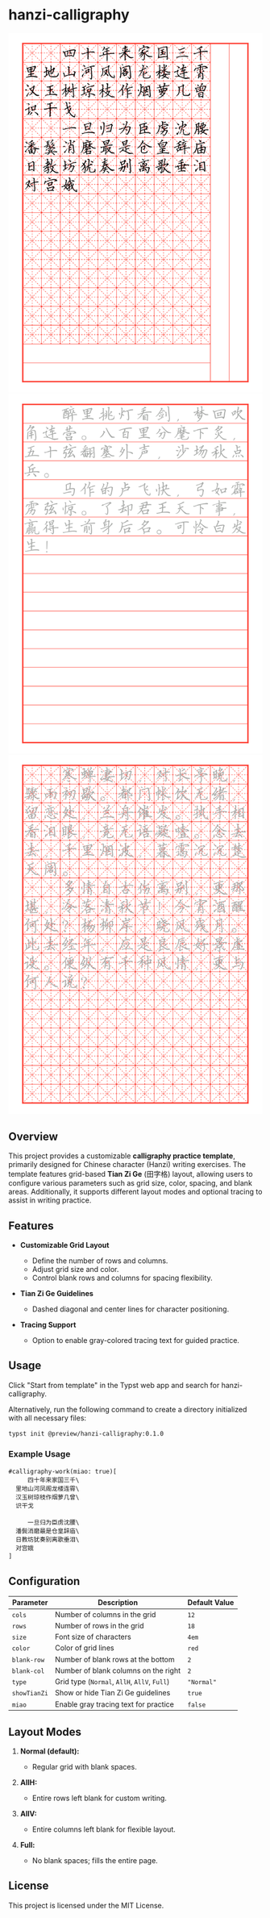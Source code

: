 # hanzi-calligraphy

![Example use of the template1](./thumbnail.png)
![Example use of the template2](./imgs/template-2.png)
![Example use of the template3](./imgs/template-3.png)

## Overview

This project provides a customizable **calligraphy practice template**, primarily designed for Chinese character (Hanzi) writing exercises. The template features grid-based **Tian Zi Ge** (田字格) layout, allowing users to configure various parameters such as grid size, color, spacing, and blank areas. Additionally, it supports different layout modes and optional tracing to assist in writing practice.

## Features

- **Customizable Grid Layout**

  - Define the number of rows and columns.
  - Adjust grid size and color.
  - Control blank rows and columns for spacing flexibility.
- **Tian Zi Ge Guidelines**

  - Dashed diagonal and center lines for character positioning.
- **Tracing Support**

  - Option to enable gray-colored tracing text for guided practice.

## Usage

Click "Start from template" in the Typst web app and search for hanzi-calligraphy.

Alternatively, run the following command to create a directory initialized with all necessary files:

```
typst init @preview/hanzi-calligraphy:0.1.0
```

### Example Usage

```typst
#calligraphy-work(miao: true)[
  　　四十年来家国三千\
  里地山河凤阁龙楼连霄\
  汉玉树琼枝作烟萝几曾\
  识干戈

  　　一旦归为臣虏沈腰\
  潘鬓消磨最是仓皇辞庙\
  日教坊犹奏别离歌垂泪\
  对宫娥
]
```

## Configuration

| Parameter      | Description                                          | Default Value |
| -------------- | ---------------------------------------------------- | ------------- |
| `cols`       | Number of columns in the grid                        | `12`        |
| `rows`       | Number of rows in the grid                           | `18`        |
| `size`       | Font size of characters                              | `4em`       |
| `color`      | Color of grid lines                                  | `red`       |
| `blank-row`  | Number of blank rows at the bottom                   | `2`         |
| `blank-col`  | Number of blank columns on the right                 | `2`         |
| `type`       | Grid type (`Normal`, `AllH`, `AllV`, `Full`) | `"Normal"`  |
| `showTianZi` | Show or hide Tian Zi Ge guidelines                   | `true`      |
| `miao`       | Enable gray tracing text for practice                | `false`     |

## Layout Modes

1. **Normal (default):**

   - Regular grid with blank spaces.
2. **AllH:**

   - Entire rows left blank for custom writing.
3. **AllV:**

   - Entire columns left blank for flexible layout.
4. **Full:**

   - No blank spaces; fills the entire page.

## License

This project is licensed under the MIT License.
